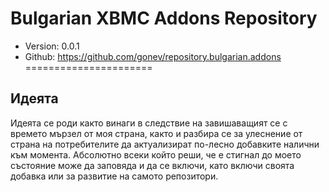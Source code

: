 Bulgarian XBMC Addons Repository
======================
* Version: 0.0.1
* Github: https://github.com/gonev/repository.bulgarian.addons
======================
## Идеята
Идеята се роди както винаги в следствие на завишаващият се с времето мързел от моя страна, както и разбира се за улеснение от страна на потребителите да актуализират по-лесно добавките налични към момента.
Абсолютно всеки който реши, че е стигнал до моето състояние може да заповяда и да се включи, като включи своята добавка или за развитие на самото репозитори.
